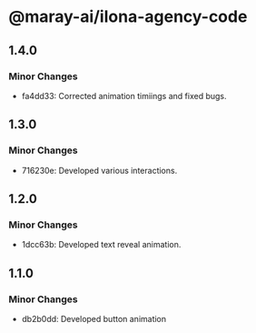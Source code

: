 # @maray-ai/ilona-agency-code

## 1.4.0

### Minor Changes

- fa4dd33: Corrected animation timiings and fixed bugs.

## 1.3.0

### Minor Changes

- 716230e: Developed various interactions.

## 1.2.0

### Minor Changes

- 1dcc63b: Developed text reveal animation.

## 1.1.0

### Minor Changes

- db2b0dd: Developed button animation
